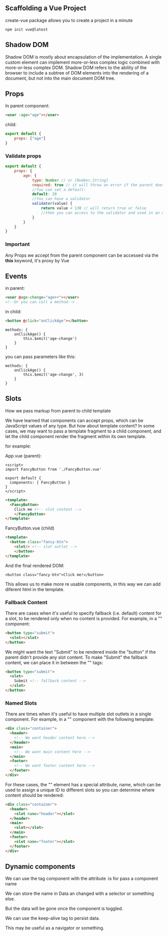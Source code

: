 
## Scaffolding a Vue Project

create-vue package allows you to create a project in a minute

```console
npm init vue@latest
```

## Shadow DOM

Shadow DOM is mostly about encapsulation of the implementation. A single custom element can implement more-or-less complex logic combined with more-or-less complex DOM. Shadow DOM refers to the ability of the browser to include a subtree of DOM elements into the rendering of a document, but not into the main document DOM tree.

## Props

In parent component:
```html
<user :age="age"></user>
```
child:


```js
export default {
    props: ["age"]
}
```

### Validate props

```js
export default {
    props: {
        age: {
            type: Number // or [Number,String]
            required: true // it will throw an error if the parent doesn't pass the prop.
            //You can set a default:
            default: 20
            //You can have a validator
            validator(value) {
                return value < 130 // will return true or false
                //then you can access to the validator and used in an other mechanism
            }
        }
    }
}
```
### Important

Any Props we accept from the parent component can be accessed via the **this** keyword,
it's proxy by Vue

## Events

in parent:
```html
<user @age-change="age++"></user>
<!--Or you can call a method-->
```

in child:

```html
<button @click="onClickAge"></button>
```

```Js
methods: {
    onClickAge() {
        this.$emit('age-change')
    }
}
```

you can pass parameters like this:

```Js
methods: {
    onClickAge() {
        this.$emit('age-change', 3)
    }
}
```

## Slots

How we pass markup from parent to child template

We have learned that components can accept props, which can be JavaScript values of any type. But how about template content? In some cases, we may want to pass a template fragment to a child component, and let the child component render the fragment within its own template.

for example:

App.vue (parent):

```Js
<script>
import FancyButton from './FancyButton.vue'
  
export default {
  components: { FancyButton }
}
</script>
```

```html
<template>
  <FancyButton>
    Click me <!-- slot content -->
 	</FancyButton>
</template>
```

FancyButton.vue (child)

```html
<template>
  <button class="fancy-btn">
  	<slot/> <!-- slot outlet -->
	</button>
</template>
```

And the final rendered DOM:
```Js
<button class="fancy-btn">Click me!</button>
```

This allows us to make more re usable components, in this way we can add diferent html in the template.

### Fallback Content 

There are cases when it's useful to specify fallback (i.e. default) content for a slot, to be rendered only when no content is provided. For example, in a "<SubmitButton>" component:

```html
<button type="submit">
  <slot></slot>
</button>

```

We might want the text "Submit" to be rendered inside the "button" if the parent didn't provide any slot content. To make "Submit" the fallback content, we can place it in between the "<slot>" tags:

```html
<button type="submit">
  <slot>
    Submit <!-- fallback content -->
  </slot>
</button>
```

### Named Slots

There are times when it's useful to have multiple slot outlets in a single component. For example, in a "<BaseLayout>" component with the following template:

```html
<div class="container">
  <header>
    <!-- We want header content here -->
  </header>
  <main>
    <!-- We want main content here -->
  </main>
  <footer>
    <!-- We want footer content here -->
  </footer>
</div>
```
For these cases, the "<slot>" element has a special attribute, name, which can be used to assign a unique ID to different slots so you can determine where content should be rendered:

```html
<div class="container">
  <header>
    <slot name="header"></slot>
  </header>
  <main>
    <slot></slot>
  </main>
  <footer>
    <slot name="footer"></slot>
  </footer>
</div>
```

## Dynamic components

We can use the tag component with the attribute :is for pass a component name

We can store the name in Data an changed with a selector or something else.

But the data will be gone once the component is toggled.

We can use the keep-alive tag to persist data.

This may be useful as a navigator or something.
